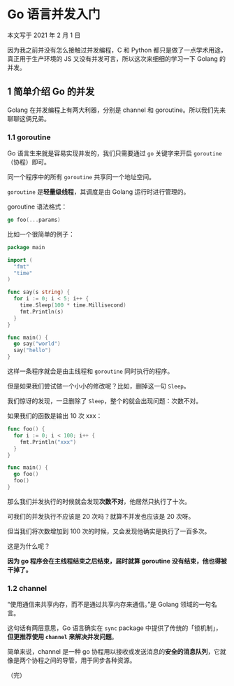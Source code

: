 # Go 语言并发入门

本文写于 2021 年 2 月 1 日

因为我之前并没有怎么接触过并发编程，C 和 Python 都只是做了一点学术用途，真正用于生产环境的 JS 又没有并发可言，所以这次来细细的学习一下 Golang 的并发。

## 1 简单介绍 Go 的并发

Golang 在并发编程上有两大利器，分别是 channel 和 goroutine。所以我们先来聊聊这俩兄弟。

### 1.1 goroutine

Go 语言生来就是容易实现并发的，我们只需要通过 `go` 关键字来开启 `goroutine` （协程）即可。

同一个程序中的所有 `goroutine` 共享同一个地址空间。

`goroutine` 是**轻量级线程**，其调度是由 Golang 运行时进行管理的。

goroutine 语法格式：

```go
go foo(...params)
```

比如一个很简单的例子：

```go
package main

import (
  "fmt"
  "time"
)

func say(s string) {
  for i := 0; i < 5; i++ {
    time.Sleep(100 * time.Millisecond)
    fmt.Println(s)
  }
}

func main() {
  go say("world")
  say("hello")
}
```

这样一条程序就会是由主线程和 `goroutine` 同时执行的程序。

但是如果我们尝试做一个小小的修改呢？比如，删掉这一句 `Sleep`。

我们惊讶的发现，一旦删除了 `Sleep`，整个的就会出现问题：次数不对。

如果我们的函数是输出 10 次 xxx：

```go
func foo() {
  for i := 0; i < 100; i++ {
    fmt.Println("xxx")
  }
}

func main() {
  go foo()
  foo()
}
```

那么我们并发执行的时候就会发现**次数不对**，他居然只执行了十次。

可我们的并发执行不应该是 20 次吗？就算不并发也应该是 20 次呀。

但当我们将次数增加到 100 次的时候，又会发现他确实是执行了一百多次。

这是为什么呢？

**因为 go 程序会在主线程结束之后结束，届时就算 goroutine 没有结束，他也得被干掉了。**

### 1.2 channel

“使用通信来共享内存，而不是通过共享内存来通信。”是 Golang 领域的一句名言。

这句话有两层意思，Go 语言确实在 `sync` package 中提供了传统的「锁机制」，**但更推荐使用 `channel` 来解决并发问题**。

简单来说，channel 是一种 go 协程用以接收或发送消息的**安全的消息队列**，它就像是两个协程之间的导管，用于同步各种资源。

（完）
